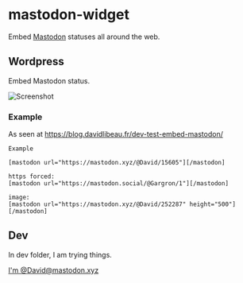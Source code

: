 # mastodon-widget
Embed [Mastodon](https://github.com/tootsuite/mastodon) statuses all around the web.

## Wordpress

Embed Mastodon status.

![Screenshot](https://github.com/DavidLibeau/mastodon-widget/blob/master/wordpress/screenshot.png)


### Example

As seen at  https://blog.davidlibeau.fr/dev-test-embed-mastodon/


```
Example

[mastodon url="https://mastodon.xyz/@David/15605"][/mastodon]

https forced:
[mastodon url="https://mastodon.social/@Gargron/1"][/mastodon]

image:
[mastodon url="https://mastodon.xyz/@David/252287" height="500"][/mastodon]
```



## Dev

In dev folder, I am trying things.



[I'm @David@mastodon.xyz](https://mastodon.xyz/@David)
